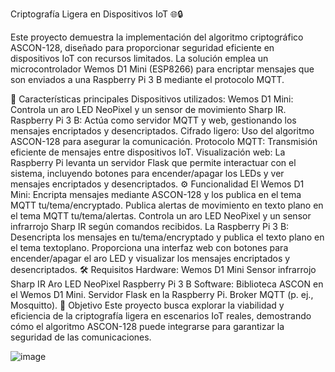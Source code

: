 Criptografía Ligera en Dispositivos IoT 🌐🔒


Este proyecto demuestra la implementación del algoritmo criptográfico ASCON-128, diseñado para proporcionar seguridad eficiente en dispositivos IoT con recursos limitados. La solución emplea un microcontrolador Wemos D1 Mini (ESP8266) para encriptar mensajes que son enviados a una Raspberry Pi 3 B mediante el protocolo MQTT.

🚀 Características principales
Dispositivos utilizados:
Wemos D1 Mini: Controla un aro LED NeoPixel y un sensor de movimiento Sharp IR.
Raspberry Pi 3 B: Actúa como servidor MQTT y web, gestionando los mensajes encriptados y desencriptados.
Cifrado ligero: Uso del algoritmo ASCON-128 para asegurar la comunicación.
Protocolo MQTT: Transmisión eficiente de mensajes entre dispositivos IoT.
Visualización web: La Raspberry Pi levanta un servidor Flask que permite interactuar con el sistema, incluyendo botones para encender/apagar los LEDs y ver mensajes encriptados y desencriptados.
⚙️ Funcionalidad
El Wemos D1 Mini:
Encripta mensajes mediante ASCON-128 y los publica en el tema MQTT tu/tema/encryptado.
Publica alertas de movimiento en texto plano en el tema MQTT tu/tema/alertas.
Controla un aro LED NeoPixel y un sensor infrarrojo Sharp IR según comandos recibidos.
La Raspberry Pi 3 B:
Desencripta los mensajes en tu/tema/encryptado y publica el texto plano en el tema textoplano.
Proporciona una interfaz web con botones para encender/apagar el aro LED y visualizar los mensajes encriptados y desencriptados.
🛠️ Requisitos
Hardware:
Wemos D1 Mini
Sensor infrarrojo Sharp IR
Aro LED NeoPixel
Raspberry Pi 3 B
Software:
Biblioteca ASCON en el Wemos D1 Mini.
Servidor Flask en la Raspberry Pi.
Broker MQTT (p. ej., Mosquitto).
📌 Objetivo
Este proyecto busca explorar la viabilidad y eficiencia de la criptografía ligera en escenarios IoT reales, demostrando cómo el algoritmo ASCON-128 puede integrarse para garantizar la seguridad de las comunicaciones.

![image](https://github.com/user-attachments/assets/ba3bf941-bba9-44d1-a46b-e9319b68421c)
